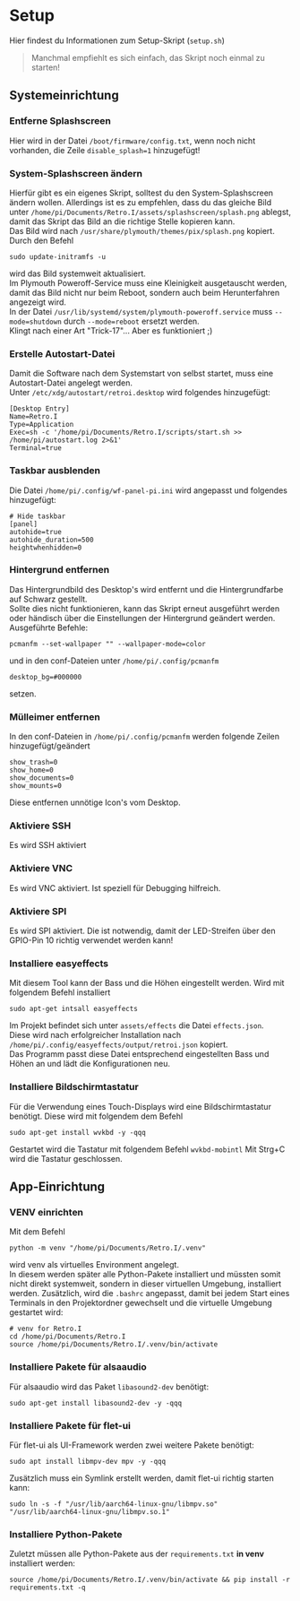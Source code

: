 # Setup
Hier findest du Informationen zum Setup-Skript (`setup.sh`)

> Manchmal empfiehlt es sich einfach, das Skript noch einmal zu starten!

## Systemeinrichtung
### Entferne Splashscreen
Hier wird in der Datei `/boot/firmware/config.txt`, wenn noch nicht vorhanden, die Zeile `disable_splash=1` hinzugefügt!

### System-Splashscreen ändern
Hierfür gibt es ein eigenes Skript, solltest du den System-Splashscreen ändern wollen.
Allerdings ist es zu empfehlen, dass du das gleiche Bild unter `/home/pi/Documents/Retro.I/assets/splashscreen/splash.png` ablegst, damit das Skript das Bild an die richtige Stelle kopieren kann.\
Das Bild wird nach `/usr/share/plymouth/themes/pix/splash.png` kopiert.\
Durch den Befehl
```
sudo update-initramfs -u
```
wird das Bild systemweit aktualisiert.\
Im Plymouth Poweroff-Service muss eine Kleinigkeit ausgetauscht werden, damit das Bild nicht nur beim Reboot, sondern auch beim Herunterfahren angezeigt wird.\
In der Datei `/usr/lib/systemd/system/plymouth-poweroff.service` muss `--mode=shutdown` durch `--mode=reboot` ersetzt werden.\
Klingt nach einer Art "Trick-17"... Aber es funktioniert ;)

### Erstelle Autostart-Datei
Damit die Software nach dem Systemstart von selbst startet, muss eine Autostart-Datei angelegt werden.\
Unter `/etc/xdg/autostart/retroi.desktop` wird folgendes hinzugefügt:
```
[Desktop Entry]
Name=Retro.I
Type=Application
Exec=sh -c '/home/pi/Documents/Retro.I/scripts/start.sh >> /home/pi/autostart.log 2>&1'
Terminal=true
```

### Taskbar ausblenden
Die Datei `/home/pi/.config/wf-panel-pi.ini` wird angepasst und folgendes hinzugefügt:
```
# Hide taskbar
[panel]
autohide=true
autohide_duration=500
heightwhenhidden=0
```

### Hintergrund entfernen
Das Hintergrundbild des Desktop's wird entfernt und die Hintergrundfarbe auf Schwarz gestellt.\
Sollte dies nicht funktionieren, kann das Skript erneut ausgeführt werden oder händisch über die Einstellungen der Hintergrund geändert werden.
Ausgeführte Befehle:
```
pcmanfm --set-wallpaper "" --wallpaper-mode=color
```

und in den conf-Dateien unter `/home/pi/.config/pcmanfm`
```
desktop_bg=#000000
```
setzen.

### Mülleimer entfernen
In den conf-Dateien in `/home/pi/.config/pcmanfm` werden folgende Zeilen hinzugefügt/geändert
```
show_trash=0
show_home=0
show_documents=0
show_mounts=0
```
Diese entfernen unnötige Icon's vom Desktop.

### Aktiviere SSH
Es wird SSH aktiviert

### Aktiviere VNC
Es wird VNC aktiviert. Ist speziell für Debugging hilfreich.

### Aktiviere SPI
Es wird SPI aktiviert. Die ist notwendig, damit der LED-Streifen über den GPIO-Pin 10 richtig verwendet werden kann!

### Installiere easyeffects
Mit diesem Tool kann der Bass und die Höhen eingestellt werden.
Wird mit folgendem Befehl installiert
```
sudo apt-get intsall easyeffects
```
Im Projekt befindet sich unter `assets/effects` die Datei `effects.json`.\
Diese wird nach erfolgreicher Installation nach `/home/pi/.config/easyeffects/output/retroi.json` kopiert.\
Das Programm passt diese Datei entsprechend eingestellten Bass und Höhen an und lädt die Konfigurationen neu.

### Installiere Bildschirmtastatur
Für die Verwendung eines Touch-Displays wird eine Bildschirmtastatur benötigt.
Diese wird mit folgendem dem Befehl
```
sudo apt-get install wvkbd -y -qqq
```
Gestartet wird die Tastatur mit folgendem Befehl `wvkbd-mobintl`
Mit Strg+C wird die Tastatur geschlossen.

## App-Einrichtung
### VENV einrichten
Mit dem Befehl
```
python -m venv "/home/pi/Documents/Retro.I/.venv"
```
wird venv als virtuelles Environment angelegt.\
In diesem werden später alle Python-Pakete installiert und müssten somit nicht direkt systemweit, sondern in dieser virtuellen Umgebung, installiert werden.
Zusätzlich, wird die `.bashrc` angepasst, damit bei jedem Start eines Terminals in den Projektordner gewechselt und die virtuelle Umgebung gestartet wird:
```
# venv for Retro.I
cd /home/pi/Documents/Retro.I
source /home/pi/Documents/Retro.I/.venv/bin/activate
```

### Installiere Pakete für alsaaudio
Für alsaaudio wird das Paket `libasound2-dev` benötigt:
```
sudo apt-get install libasound2-dev -y -qqq
```

### Installiere Pakete für flet-ui
Für flet-ui als UI-Framework werden zwei weitere Pakete benötigt:
```
sudo apt install libmpv-dev mpv -y -qqq
```
Zusätzlich muss ein Symlink erstellt werden, damit flet-ui richtig starten kann:
```
sudo ln -s -f "/usr/lib/aarch64-linux-gnu/libmpv.so" "/usr/lib/aarch64-linux-gnu/libmpv.so.1"
```

### Installiere Python-Pakete
Zuletzt müssen alle Python-Pakete aus der `requirements.txt` **in venv** installiert werden:
```
source /home/pi/Documents/Retro.I/.venv/bin/activate && pip install -r requirements.txt -q
```
